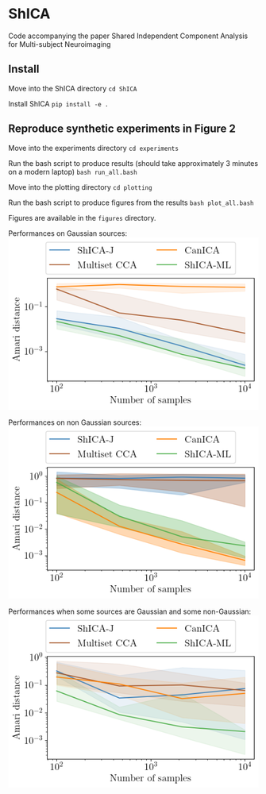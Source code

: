 # ShICA
Code accompanying the paper Shared Independent Component Analysis for Multi-subject Neuroimaging

## Install 
Move into the ShICA directory
``cd ShICA``

Install ShICA
``pip install -e .``

## Reproduce synthetic experiments in Figure 2
Move into the experiments directory
``cd experiments``

Run the bash script to produce results (should take approximately 3 minutes on a modern laptop)
``bash run_all.bash ``

Move into the plotting directory
`` cd plotting ``

Run the bash script to produce figures from the results
``bash plot_all.bash ``

Figures are available in the ``figures`` directory.

Performances on Gaussian sources:
![Full non Gaussian](./figures/rotation.png)

Performances on non Gaussian sources:
![Full Gaussian](./figures/full_nongaussian.png)

Performances when some sources are Gaussian and some non-Gaussian:
![Semi Gaussian](./figures/semigaussian.png)

